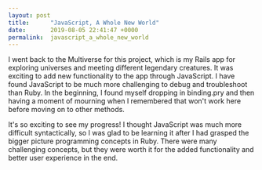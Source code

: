 ```yaml
---
layout: post
title:      "JavaScript, A Whole New World"
date:       2019-08-05 22:41:47 +0000
permalink:  javascript_a_whole_new_world
---
```



I went back to the Multiverse for this project, which is my Rails app for exploring universes and meeting different legendary creatures. It was exciting to add new functionality to the app through JavaScript. I have found JavaScript to be much more challenging to debug and troubleshoot than Ruby. In the beginning, I found myself dropping in binding.pry and then having a moment of mourning when I remembered that won't work here before moving on to other methods. 

It's so exciting to see my progress! I thought JavaScript was much more difficult syntactically, so I was glad to be learning it after I had grasped the bigger picture programming concepts in Ruby. There were many challenging concepts, but they were worth it for the added functionality and better user experience in the end. 


